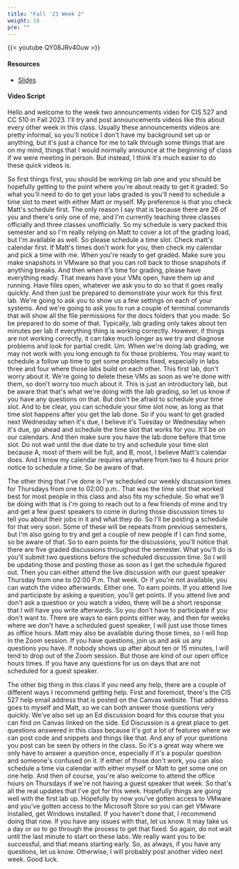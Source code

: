 ```yaml
---
title: "Fall '23 Week 2"
weight: 10
pre: ""
---
```


{{< youtube QY08JRv40uw >}}

#### Resources

* <a href="slides" target="_blank">Slides</a>

#### Video Script

Hello and welcome to the week two announcements video for CIS 527 and CC 510 in Fall 2023. I'll try and post announcements videos like this about every other week in this class. Usually these announcements videos are pretty informal, so you'll notice I don't have my background set up or anything, but it's just a chance for me to talk through some things that are on my mind, things that I would normally announce at the beginning of class if we were meeting in person. But instead, I think it's much easier to do these quick videos is. 

So first things first, you should be working on lab one and you should be hopefully getting to the point where you're about ready to get it graded. So what you'll need to do to get your labs graded is you'll need to schedule a time slot to meet with either Matt or myself. My preference is that you check Matt's schedule first. The only reason I say that is because there are 26 of you and there's only one of me, and I'm currently teaching three classes officially and three classes unofficially. So my schedule is very packed this semester and so I'm really relying on Matt to cover a lot of the grading load, but I'm available as well. So please schedule a time slot. Check matt's calendar first. If Matt's times don't work for you, then check my calendar and pick a time with me. When you're ready to get graded. Make sure you make snapshots in VMware so that you can roll back to those snapshots if anything breaks. And then when it's time for grading, please have everything ready. That means have your VMs open, have them up and running. Have files open, whatever we ask you to do so that it goes really quickly. And then just be prepared to demonstrate your work for this first lab. We're going to ask you to show us a few settings on each of your systems. And we're going to ask you to run a couple of terminal commands that will show all the file permissions for the docs folders that you made. So be prepared to do some of that. Typically, lab grading only takes about ten minutes per lab if everything thing is working correctly. However, if things are not working correctly, it can take much longer as we try and diagnose problems and look for partial credit. Um. When we're doing lab grading, we may not work with you long enough to fix those problems. You may want to schedule a follow up time to get some problems fixed, especially in labs three and four where those labs build on each other. This first lab, don't worry about it. We're going to delete these VMs as soon as we're done with them, so don't worry too much about it. This is just an introductory lab, but be aware that that's what we're doing with the lab grading, so let us know if you have any questions on that. But don't be afraid to schedule your time slot. And to be clear, you can schedule your time slot now, as long as that time slot happens after you get the lab done. So if you want to get graded next Wednesday when it's due, I believe it's Tuesday or Wednesday when it's due, go ahead and schedule the time slot that works for you. It'll be on our calendars. And then make sure you have the lab done before that time slot. Do not wait until the due date to try and schedule your time slot because A, most of them will be full, and B, most, I believe Matt's calendar does. And I know my calendar requires anywhere from two to 4 hours prior notice to schedule a time. So be aware of that. 

The other thing that I've done is I've scheduled our weekly discussion times for Thursdays from one to 02:00 p.m.. That was the time slot that worked best for most people in this class and also fits my schedule. So what we'll be doing with that is I'm going to reach out to a few friends of mine and try and get a few guest speakers to come in during those discussion times to tell you about their jobs in it and what they do. So I'll be posting a schedule for that very soon. Some of these will be repeats from previous semesters, but I'm also going to try and get a couple of new people if I can find some, so be aware of that. So to earn points for the discussions, you'll notice that there are five graded discussions throughout the semester. What you'll do is you'll submit two questions before the scheduled discussion time. So I will be updating those and posting those as soon as I get the schedule figured out. Then you can either attend the live discussion with our guest speaker Thursday from one to 02:00 P.m. That week. Or if you're not available, you can watch the video afterwards. Either one. To earn points. If you attend live and participate by asking a question, you'll get points. If you attend live and don't ask a question or you watch a video, there will be a short response that I will have you write afterwards. So you don't have to participate if you don't want to. There are ways to earn points either way, and then for weeks where we don't have a scheduled guest speaker, I will just use those times as office hours. Matt may also be available during those times, so I will hop in the Zoom session. If you have questions, join us and ask us any questions you have. If nobody shows up after about ten or 15 minutes, I will tend to drop out of the Zoom session. But those are kind of our open office hours times. If you have any questions for us on days that are not scheduled for a guest speaker. 

The other big thing in this class if you need any help, there are a couple of different ways I recommend getting help. First and foremost, there's the CIS 527 help email address that is posted on the Canvas website. That address goes to myself and Matt, so we can both answer those questions very quickly. We've also set up an Ed discussion board for this course that you can find on Canvas linked on the side. Ed Discussion is a great place to get questions answered in this class because it's got a lot of features where we can post code and snippets and things like that. And any of your questions you post can be seen by others in the class. So it's a great way where we only have to answer a question once, especially if it's a popular question and someone's confused on it. If either of those don't work, you can also schedule a time via calendar with either myself or Matt to get some one on one help. And then of course, you're also welcome to attend the office hours on Thursdays if we're not having a guest speaker that week. So that's all the real updates that I've got for this week. Hopefully things are going well with the first lab up. Hopefully by now you've gotten access to VMware and you've gotten access to the Microsoft Store so you can get VMware installed, get Windows installed. If you haven't done that, I recommend doing that now. If you have any issues with that, let us know. It may take us a day or so to go through the process to get that fixed. So again, do not wait until the last minute to start on these labs. We really want you to be successful, and that means starting early. So, as always, if you have any questions, let us know. Otherwise, I will probably post another video next week. Good luck. 
